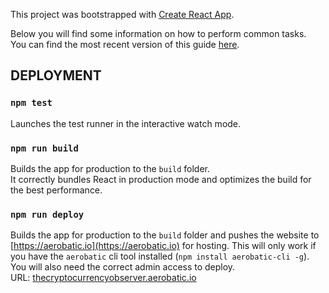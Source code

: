 This project was bootstrapped with [Create React App](https://github.com/facebookincubator/create-react-app).

Below you will find some information on how to perform common tasks.<br>
You can find the most recent version of this guide [here](https://github.com/facebookincubator/create-react-app/blob/master/packages/react-scripts/template/README.md).


## DEPLOYMENT

### `npm test`

Launches the test runner in the interactive watch mode.

### `npm run build`

Builds the app for production to the `build` folder.<br>
It correctly bundles React in production mode and optimizes the build for the best performance.

### `npm run deploy`

Builds the app for production to the `build` folder and pushes the website to [https://aerobatic.io](https://aerobatic.io) for hosting.
This will only work if you have the `aerobatic` cli tool installed (`npm install aerobatic-cli -g`). 
You will also need the correct admin access to deploy.
<br>URL: [thecryptocurrencyobserver.aerobatic.io](https://thecryptocurrencyobserver.aerobatic.io)